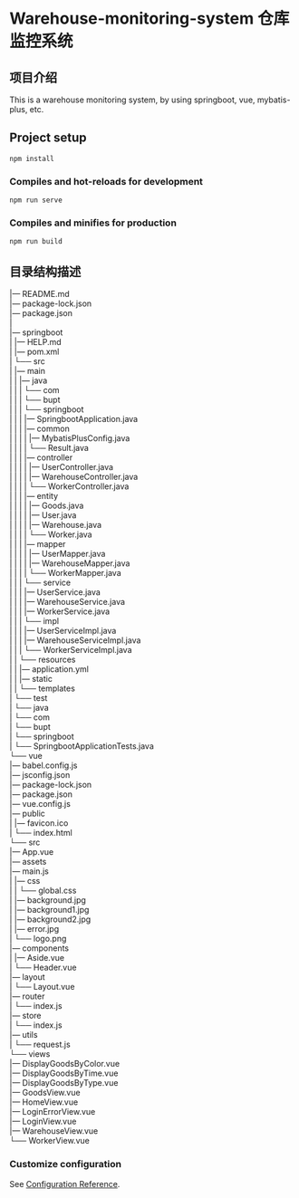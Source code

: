# Warehouse-monitoring-system  仓库监控系统

## 项目介绍

This is a warehouse monitoring system, by using springboot, vue, mybatis-plus, etc.

## Project setup
```
npm install
```

### Compiles and hot-reloads for development
```
npm run serve
```

### Compiles and minifies for production
```
npm run build
```

## 目录结构描述  
|— README.md  
|— package-lock.json  
|— package.json  
|  
|— springboot  
|   |— HELP.md  
|   |— pom.xml  
|   └── src  
|       |— main  
|       |   |— java  
|       |   |   └── com  
|       |   |       └── bupt    
|       |   |           └── springboot  
|       |   |               |— SpringbootApplication.java  
|       |   |               |— common  
|       |   |               |   |— MybatisPlusConfig.java  
|       |   |               |   └── Result.java  
|       |   |               |— controller  
|       |   |               |   |— UserController.java   
|       |   |               |   |— WarehouseController.java    
|       |   |               |   └── WorkerController.java    
|       |   |               |— entity     
|       |   |               |   |— Goods.java  
|       |   |               |   |— User.java   
|       |   |               |   |— Warehouse.java  
|       |   |               |   └── Worker.java  
|       |   |               |— mapper  
|       |   |               |   |— UserMapper.java  
|       |   |               |   |— WarehouseMapper.java  
|       |   |               |   └── WorkerMapper.java  
|       |   |               └── service  
|       |   |                   |— UserService.java    
|       |   |                   |— WarehouseService.java  
|       |   |                   |— WorkerService.java  
|       |   |                   └── impl  
|       |   |                       |— UserServiceImpl.java  
|       |   |                       |— WarehouseServiceImpl.java  
|       |   |                       └── WorkerServiceImpl.java  
|       |   └── resources  
|       |       |— application.yml  
|       |       |— static  
|       |       └── templates  
|       └── test  
|           └── java  
|               └── com  
|                   └── bupt  
|                       └── springboot  
|                           └── SpringbootApplicationTests.java  
 └── vue  
    |— babel.config.js  
    |— jsconfig.json  
    |— package-lock.json  
    |— package.json  
    |— vue.config.js  
    |— public  
    |   |— favicon.ico  
    |   └── index.html  
    └── src  
        |— App.vue  
        |— assets  
        |— main.js  
        |   |— css  
        |   |   └── global.css  
        |   |— background.jpg  
        |   |— background1.jpg  
        |   |— background2.jpg  
        |   |— error.jpg  
        |   └── logo.png  
        |— components  
        |   |— Aside.vue  
        |   └── Header.vue  
        |— layout  
        |   └── Layout.vue  
        |— router   
        |   └── index.js  
        |— store  
        |   └── index.js  
        |— utils  
        |   └── request.js  
        └── views  
            |— DisplayGoodsByColor.vue  
            |— DisplayGoodsByTime.vue  
            |— DisplayGoodsByType.vue  
            |— GoodsView.vue  
            |— HomeView.vue  
            |— LoginErrorView.vue  
            |— LoginView.vue  
            |— WarehouseView.vue  
            └── WorkerView.vue   
 
### Customize configuration  
See [Configuration Reference](https://cli.vuejs.org/config/).  
